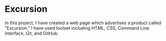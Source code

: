 # Excursion
In this project, I have created a web page which advertises a product called “Excursion.” I have used toolset including HTML, CSS, Command Line Interface, Git, and GitHub.
